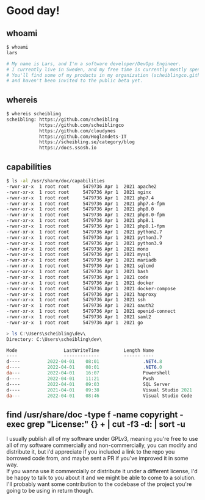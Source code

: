 # Good day!

## whoami
```bash
$ whoami
lars

# My name is Lars, and I'm a software developer/DevOps Engineer.
# I currently live in Sweden, and my free time is currently mostly spent messing around with SSH Certificates.
# You'll find some of my products in my organization (scheiblingco.github.com), mostly because I really like codespaces
# and haven't been invited to the public beta yet.
```

## whereis
```bash
$ whereis scheibling
scheibling: https://github.com/scheibling
            https://github.com/scheiblingco
            https://github.com/cloudynes
            https://github.com/Hoglandets-IT
            https://scheibling.se/category/blog
            https://docs.ssosh.io
```

## capabilities
```bash
$ ls -al /usr/share/doc/capabilities
-rwxr-xr-x  1 root root     5479736 Apr 1  2021 apache2
-rwxr-xr-x  1 root root     5479736 Apr 1  2021 nginx
-rwxr-xr-x  1 root root     5479736 Apr 1  2021 php7.4
-rwxr-xr-x  1 root root     5479736 Apr 1  2021 php7.4-fpm
-rwxr-xr-x  1 root root     5479736 Apr 1  2021 php8.0
-rwxr-xr-x  1 root root     5479736 Apr 1  2021 php8.0-fpm
-rwxr-xr-x  1 root root     5479736 Apr 1  2021 php8.1
-rwxr-xr-x  1 root root     5479736 Apr 1  2021 php8.1-fpm
-rwxr-xr-x  1 root root     5479736 Apr 1  2021 python2.7
-rwxr-xr-x  1 root root     5479736 Apr 1  2021 python3.7
-rwxr-xr-x  1 root root     5479736 Apr 1  2021 python3.9
-rwxr-xr-x  1 root root     5479736 Apr 1  2021 mono
-rwxr-xr-x  1 root root     5479736 Apr 1  2021 mysql
-rwxr-xr-x  1 root root     5479736 Apr 1  2021 mariadb
-rwxr-xr-x  1 root root     5479736 Apr 1  2021 sqlcmd
-rwxr-xr-x  1 root root     5479736 Apr 1  2021 bash
-rwxr-xr-x  1 root root     5479736 Apr 1  2021 code
-rwxr-xr-x  1 root root     5479736 Apr 1  2021 docker
-rwxr-xr-x  1 root root     5479736 Apr 1  2021 docker-compose
-rwxr-xr-x  1 root root     5479736 Apr 1  2021 haproxy
-rwxr-xr-x  1 root root     5479736 Apr 1  2021 ssh
-rwxr-xr-x  1 root root     5479736 Apr 1  2021 oauth2
-rwxr-xr-x  1 root root     5479736 Apr 1  2021 openid-connect
-rwxr-xr-x  1 root root     5479736 Apr 1  2021 saml2
-rwxr-xr-x  1 root root     5479736 Apr 1  2021 go
```

```powershell
> ls C:\Users\scheibling\dev\
Directory: C:\Users\scheibling\dev\

Mode                 LastWriteTime         Length Name
----                 -------------         ------ ----
d----          2022-04-01    08:01                .NET4.8
d----          2022-04-01    08:01                .NET6.0
da---          2022-04-01    16:07                Powershell
d----          2022-04-01    11:21                Pwsh
d----          2022-04-01    09:03                SQL Server
d----          2021-04-01    09:38                Visual Studio 2021
da---          2022-04-01    08:46                Visual Studio Code
```

## find /usr/share/doc -type f -name copyright -exec grep "License\:" {} + | cut -f3 -d: | sort -u
I usually publish all of my software under GPLv3, meaning you're free to use all of my software commercially and non-commercially, you can modify and distribute it, 
but i'd appreciate if you included a link to the repo you borrowed code from, and maybe sent a PR if you've improved it in some way. <br>
If you wanna use it commercially or distribute it under a different license, I'd be happy to talk to you about it and we might be able to come to a solution. <br>
I'll probably want some contribution to the codebase of the project you're going to be using in return though.

